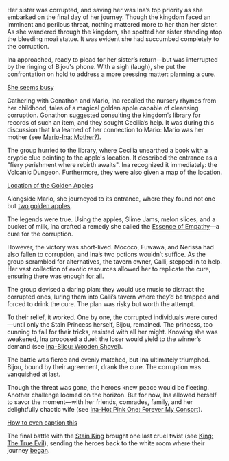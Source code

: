 Her sister was corrupted, and saving her was Ina’s top priority as she embarked on the final day of her journey. Though the kingdom faced an imminent and perilous threat, nothing mattered more to her than her sister. As she wandered through the kingdom, she spotted her sister standing atop the bleeding moai statue. It was evident she had succumbed completely to the corruption.

Ina approached, ready to plead for her sister’s return—but was interrupted by the ringing of Bijou's phone. With a sigh (laugh), she put the confrontation on hold to address a more pressing matter: planning a cure.

[She seems busy](#embed:https://www.youtube.com/live/NdWqpuyH0Zg?feature=shared\&t=692)

Gathering with Gonathon and Mario, Ina recalled the nursery rhymes from her childhood, tales of a magical golden apple capable of cleansing corruption. Gonathon suggested consulting the kingdom’s library for records of such an item, and they sought Cecilia’s help. It was during this discussion that Ina learned of her connection to Mario: Mario was her mother (see [Mario-Ina: Mother?](#edge:raora-panthera-nino-ina-right-1-left-1)).

The group hurried to the library, where Cecilia unearthed a book with a cryptic clue pointing to the apple's location. It described the entrance as a "fiery perishment where rebirth awaits". Ina recognized it immediately: the Volcanic Dungeon. Furthermore, they were also given a map of the location.

[Location of the Golden Apples](#embed:https://www.youtube.com/embed/NdWqpuyH0Zg?si=Cg4nfvYiqUw5a_yx\&start=1256)

Alongside Mario, she journeyed to its entrance, where they found not one but [two golden apples](https://www.youtube.com/live/NdWqpuyH0Zg?feature=shared\&t=1718).

The legends were true. Using the apples, Slime Jams, melon slices, and a bucket of milk, Ina crafted a remedy she called the [Essence of Empathy](https://www.youtube.com/live/NdWqpuyH0Zg?feature=shared\&t=2070)—a cure for the corruption.

However, the victory was short-lived. Mococo, Fuwawa, and Nerissa had also fallen to corruption, and Ina’s two potions wouldn’t suffice. As the group scrambled for alternatives, the tavern owner, Calli, stepped in to help. Her vast collection of exotic resources allowed her to replicate the cure, ensuring there was enough [for all](https://www.youtube.com/live/NdWqpuyH0Zg?feature=shared\&t=2619).

The group devised a daring plan: they would use music to distract the corrupted ones, luring them into Calli’s tavern where they’d be trapped and forced to drink the cure. The plan was risky but worth the attempt.

To their relief, it worked. One by one, the corrupted individuals were cured—until only the Stain Princess herself, Bijou, remained. The princess, too cunning to fall for their tricks, resisted with all her might. Knowing she was weakened, Ina proposed a duel: the loser would yield to the winner’s demand (see [Ina-Bijou: Wooden Shovel](#edge:koseki-bijou-nino-ina-bottom-3-top-0)).

The battle was fierce and evenly matched, but Ina ultimately triumphed. Bijou, bound by their agreement, drank the cure. The corruption was vanquished at last.

Though the threat was gone, the heroes knew peace would be fleeting. Another challenge loomed on the horizon. But for now, Ina allowed herself to savor the moment—with her friends, comrades, family, and her delightfully chaotic wife (see [Ina-Hot Pink One: Forever My Consort](#edge:hot-pink-one-nino-ina-right-2-left-2)).

[How to even caption this](#embed:https://www.youtube.com/embed/NdWqpuyH0Zg?si=aaRis0u8KSJBqAkw\&start=6494)

The final battle with the [Stain King](https://www.youtube.com/live/NdWqpuyH0Zg?feature=shared\&t=7620) brought one last cruel twist (see [King: The True Evil](#node:king-of-libestal)), sending the heroes back to the white room where their journey [began](https://www.youtube.com/live/NdWqpuyH0Zg?feature=shared\&t=9255).
